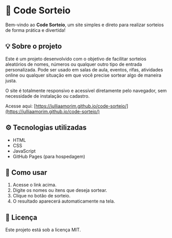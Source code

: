 

# 🎉 Code Sorteio

Bem-vindo ao **Code Sorteio**, um site simples e direto para realizar sorteios de forma prática e divertida!

## 💡 Sobre o projeto

Este é um projeto desenvolvido com o objetivo de facilitar sorteios aleatórios de nomes, números ou qualquer outro tipo de entrada personalizada. Pode ser usado em salas de aula, eventos, rifas, atividades online ou qualquer situação em que você precise sortear algo de maneira justa.

O site é totalmente responsivo e acessível diretamente pelo navegador, sem necessidade de instalação ou cadastro.

Acesse aqui: [https://julliaamorim.github.io/code-sorteio/](https://julliaamorim.github.io/code-sorteio/)

## ⚙️ Tecnologias utilizadas

* HTML
* CSS
* JavaScript
* GitHub Pages (para hospedagem)

## 🚀 Como usar

1. Acesse o link acima.
2. Digite os nomes ou itens que deseja sortear.
3. Clique no botão de sorteio.
4. O resultado aparecerá automaticamente na tela.

## 📄 Licença

Este projeto está sob a licença MIT.
